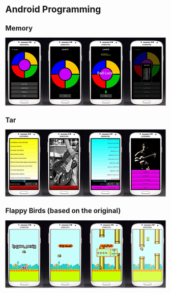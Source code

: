 # Android Programming

## Memory

![Alt Text](a1.jpg)

## Tar

![Alt Text](a2.jpg)

## Flappy Birds (based on the original)

![Alt Text](a3.jpg)
